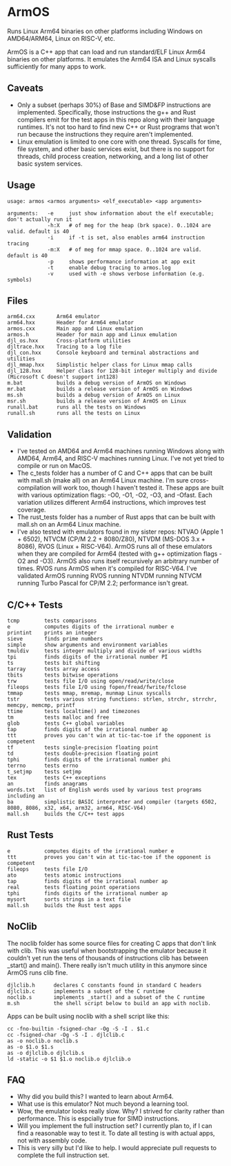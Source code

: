 # ArmOS
Runs Linux Arm64 binaries on other platforms including Windows on AMD64/ARM64, Linux on RISC-V, etc.

ArmOS is a C++ app that can load and run standard/ELF Linux Arm64 binaries on other platforms. It emulates the Arm64 ISA and Linux syscalls sufficiently for many apps to work.

## Caveats
* Only a subset (perhaps 30%) of Base and SIMD&FP instructions are implemented. Specifically, those instructions the g++ and Rust compilers emit for the test apps in this repo along with their language runtimes. It's not too hard to find new C++ or Rust programs that won't run because the instructions they require aren't implemented.
* Linux emulation is limited to one core with one thread. Syscalls for time, file system, and other basic services exist, but there is no support for threads, child process creation, networking, and a long list of other basic system services.

## Usage

    usage: armos <armos arguments> <elf_executable> <app arguments>

    arguments:   -e     just show information about the elf executable; don't actually run it   
                 -h:X   # of meg for the heap (brk space). 0..1024 are valid. default is 40                 
                 -i     if -t is set, also enables arm64 instruction tracing                 
                 -m:X   # of meg for mmap space. 0..1024 are valid. default is 40                 
                 -p     shows performance information at app exit                 
                 -t     enable debug tracing to armos.log                 
                 -v     used with -e shows verbose information (e.g. symbols)

## Files

    arm64.cxx       Arm64 emulator
    arm64.hxx       Header for Arm64 emulator
    armos.cxx       Main app and Linux emulation
    armos.h         Header for main app and Linux emulation
    djl_os.hxx      Cross-platform utilities
    djltrace.hxx    Tracing to a log file
    djl_con.hxx     Console keyboard and terminal abstractions and utilities
    djl_mmap.hxx    Simplistic helper class for Linux mmap calls
    djl_128.hxx     Helper class for 128-bit integer multiply and divide (Microsoft C doesn't support int128)
    m.bat           builds a debug version of ArmOS on Windows
    mr.bat          builds a release version of ArmOS on Windows
    ms.sh           builds a debug version of ArmOS on Linux
    msr.sh          builds a release version of ArmOS on Linux
    runall.bat      runs all the tests on Windows
    runall.sh       runs all the tests on Linux

## Validation
* I've tested on AMD64 and Arm64 machines running Windows along with AMD64, Arm64, and RISC-V machines running Linux. I've not yet tried to compile or run on MacOS.
* The c_tests folder has a number of C and C++ apps that can be built with mall.sh (make all) on an Arm64 Linux machine. I'm sure cross-compilation will work too, though I haven't tested it. These apps are built with various optimization flags: -O0, -O1, -O2, -O3, and -Ofast. Each variation utilizes different Arm64 instructions, which improves test coverage.
* The rust_tests folder has a number of Rust apps that can be built with mall.sh on an Arm64 Linux machine.
* I've also tested with emulators found in my sister repos: NTVAO (Apple 1 + 6502), NTVCM (CP/M 2.2 + 8080/Z80), NTVDM (MS-DOS 3.x + 8086), RVOS (Linux + RISC-V64). ArmOS runs all of these emulators when they are compiled for Arm64 (tested with g++ optimization flags -O2 and -O3). ArmOS also runs itself recursively an arbitrary number of times. RVOS runs ArmOS when it's compiled for RISC-V64. I've validated ArmOS running RVOS running NTVDM running NTVCM running Turbo Pascal for CP/M 2.2; performance isn't great.

## C/C++ Tests
    tcmp        tests comparisons
    e           computes digits of the irrational number e
    printint    prints an integer
    sieve       finds prime numbers
    simple      show arguments and environment variables
    tmuldiv     tests integer multiply and divide of various widths
    tpi         finds digits of the irrational number PI
    ts          tests bit shifting
    tarray      tests array access
    tbits       tests bitwise operations
    trw         tests file I/O using open/read/write/close
    fileops     tests file I/O using fopen/fread/fwrite/fclose
    tmmap       tests mmap, mremap, munmap Linux syscalls
    tstr        tests various string functions: strlen, strchr, strrchr, memcpy, memcmp, printf
    ttime       tests localtime() and timezones
    tm          tests malloc and free
    glob        tests C++ global variables
    tap         finds digits of the irrational number ap
    ttt         proves you can't win at tic-tac-toe if the opponent is competent
    tf          tests single-precision floating point
    td          tests double-precision floating point
    tphi        finds digits of the irrational number phi
    terrno      tests errno
    t_setjmp    tests setjmp
    tex         tests C++ exceptions
    an          finds anagrams
    words.txt   list of English words used by various test programs including an
    ba          simplistic BASIC interpreter and compiler (targets 6502, 8080, 8086, x32, x64, arm32, arm64, RISC-V64)
    mall.sh     builds the C/C++ test apps
    
## Rust Tests
    e           computes digits of the irrational number e
    ttt         proves you can't win at tic-tac-toe if the opponent is competent
    fileops     tests file I/O
    ato         tests atomic instructions
    tap         finds digits of the irrational number ap
    real        tests floating point operations
    tphi        finds digits of the irrational number ap
    mysort      sorts strings in a text file
    mall.sh     builds the Rust test apps

## NoClib
The noclib folder has some source files for creating C apps that don't link with clib. This was useful when bootstrapping the emulator because it couldn't yet run the tens of thousands of instructions clib has between _start() and main(). There really isn't much utility in this anymore since ArmOS runs clib fine.

    djlclib.h      declares C constants found in standard C headers
    djlclib.c      implements a subset of the C runtime
    noclib.s       implements _start() and a subset of the C runtime
    m.sh           the shell script below to build an app with noclib.

Apps can be built using noclib with a shell script like this:
~~~~
cc -fno-builtin -fsigned-char -Og -S -I . $1.c
cc -fsigned-char -Og -S -I . djlclib.c
as -o noclib.o noclib.s
as -o $1.o $1.s
as -o djlclib.o djlclib.s
ld -static -o $1 $1.o noclib.o djlclib.o
~~~~
    
## FAQ
* Why did you build this? I wanted to learn about Arm64.
* What use is this emulator? Not much beyond a learning tool.
* Wow, the emulator looks really slow. Why? I strived for clarity rather than performance. This is espcially true for SIMD instructions.
* Will you implement the full instruction set? I currently plan to, if I can find a reasonable way to test it. To date all testing is with actual apps, not with assembly code.
* This is very silly but I'd like to help. I would appreciate pull requests to complete the full instruction set.
    
